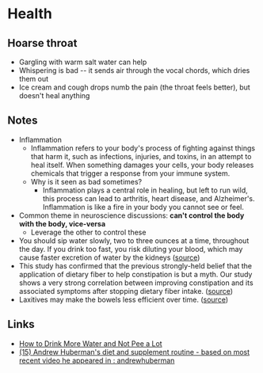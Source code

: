 # Health

## Hoarse throat

- Gargling with warm salt water can help
- Whispering is bad -- it sends air through the vocal chords, which dries them out
- Ice cream and cough drops numb the pain (the throat feels better), but doesn't heal anything

## Notes

- Inflammation
  - Inflammation refers to your body's process of fighting against things that harm it, such as infections, injuries, and toxins, in an attempt to heal itself. When something damages your cells, your body releases chemicals that trigger a response from your immune system.
  - Why is it seen as bad sometimes?
    - Inflammation plays a central role in healing, but left to run wild, this process can lead to arthritis, heart disease, and Alzheimer's. Inflammation is like a fire in your body you cannot see or feel.
- Common theme in neuroscience discussions: **can't control the body with the body, vice-versa**
  - Leverage the other to control these
- You should sip water slowly, two to three ounces at a time, throughout the day. If you drink too fast, you risk diluting your blood, which may cause faster excretion of water by the kidneys ([source](https://www.dollarshaveclub.com/content/story/youre-chugging-water-hydrate-youre-wrong#:~:text=You%20should%20sip%20water%20slowly%2C%20two%20to%20three%20ounces%20at%20a%20time%2C%20throughout%20the%20day.%20If%20you%20drink%20too%20fast%2C%20you%20risk%20diluting%20your%20blood%2C%20which%20may%20cause%20faster%20excretion%20of%20water%20by%20the%20kidneys))
- This study has confirmed that the previous strongly-held belief that the application of dietary fiber to help constipation is but a myth. Our study shows a very strong correlation between improving constipation and its associated symptoms after stopping dietary fiber intake. ([source](https://www.ncbi.nlm.nih.gov/pmc/articles/PMC3435786/#:~:text=this%20study%20has%20confirmed%20that%20the%20previous%20strongly-held%20belief%20that%20the%20application%20of%20dietary%20fiber%20to%20help%20constipation%20is%20but%20a%20myth.%20our%20study%20shows%20a%20very%20strong%20correlation%20between%20improving%20constipation%20and%20its%20associated%20symptoms%20after%20stopping%20dietary%20fiber%20intake.))
- Laxitives may make the bowels less efficient over time. ([source](https://vacationconstipation.com/various-vc-remedies#:~:text=laxitives%20may%20make%20the%20bowels%20less%20efficient%20over%20time.))

## Links

- [How to Drink More Water and Not Pee a Lot](https://spoonuniversity.com/lifestyle/drinking-water-without-peeing-a-lot)
- [(15) Andrew Huberman's diet and supplement routine - based on most recent video he appeared in : andrewhuberman](https://www.reddit.com/r/andrewhuberman/comments/qar4go/andrew_hubermans_diet_and_supplement_routine/)
